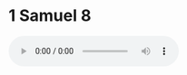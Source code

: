 # 1 Samuel 8

<audio controls>
  <source src="https://openbible.com/audio/hays/BSB_09_1Sa_008_H.mp3" type="audio/mp3" />
  <a href="https://openbible.com/audio/hays/BSB_09_1Sa_008_H.mp3" download="https://openbible.com/audio/hays/BSB_09_1Sa_008_H.mp3">Download MP3 audio</a>.
</audio>

<!--@include: @/bible/translations/bsb/09_1sa/verses/008.md-->